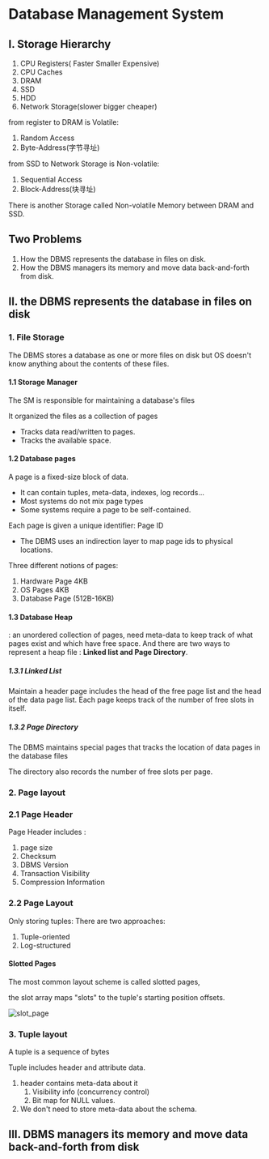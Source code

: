 # Database Management System

## I. Storage Hierarchy

1. CPU Registers(  Faster Smaller Expensive)
2. CPU Caches
3. DRAM
4. SSD
5. HDD
6. Network Storage(slower bigger cheaper)

from register to DRAM is Volatile:

1. Random Access 
2. Byte-Address(字节寻址)

from SSD to Network Storage is Non-volatile:

1. Sequential Access
2. Block-Address(块寻址)

There is another Storage called Non-volatile Memory between DRAM and SSD.

## Two Problems

1. How the DBMS represents the database in files on disk.
2. How the DBMS managers its memory and move data back-and-forth from disk.

## II. the DBMS represents the database in files on disk

### 1. File Storage

The DBMS stores a database as one or more files on disk but OS doesn't know anything about the contents of these files.

#### 1.1 Storage Manager

The SM is responsible for maintaining a database's files

It organized the files as a collection of pages

- Tracks data read/written to pages.
- Tracks the available space.

#### 1.2 Database pages

A page is a fixed-size block of data.

- It can contain tuples, meta-data, indexes, log records...
- Most systems do not mix page types
- Some systems require a page to be self-contained.

Each page is given a unique identifier: Page ID

- The DBMS uses an indirection layer to map page ids to physical locations.

Three different notions of pages:

1. Hardware Page 4KB
2. OS Pages 4KB
3. Database Page (512B-16KB)

#### 1.3 Database Heap

: an unordered collection of pages, need meta-data to keep track of what pages exist and which have free space. And there are two ways to represent a heap file : **Linked list and Page Directory**.

##### 1.3.1 Linked List

Maintain a header page includes the head of the free page list and the head of the data page list. Each page keeps track of the number of free slots in itself.

##### 1.3.2 Page Directory

The DBMS maintains special pages that tracks the location of data pages in the database files

The directory also records the number of free slots per page.

### 2. Page layout

### 2.1 Page Header

Page Header includes :

1. page size
2. Checksum
3. DBMS Version
4. Transaction Visibility
5. Compression Information

### 2.2 Page Layout

Only storing tuples: There are two approaches:

1. Tuple-oriented
2. Log-structured



#### Slotted Pages

The most common layout scheme is called slotted pages,

 the slot array maps "slots" to the tuple's starting position offsets.

![slot_page](C:\Users\I533777\repos\Survey_on_NoSQL\slot_page.png)



###  3. Tuple layout

A tuple is a sequence of bytes

Tuple includes header and attribute data.

1. header contains meta-data about it
   1. Visibility info (concurrency control)
   2. Bit map for NULL values.
2. We don't need to store meta-data about the schema.





## III. DBMS managers its memory and move data back-and-forth from disk

